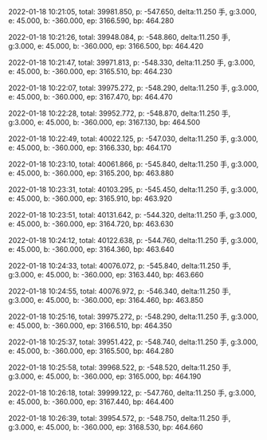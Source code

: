 2022-01-18 10:21:05, total: 39981.850, p: -547.650, delta:11.250 手, g:3.000, e: 45.000, b: -360.000, ep: 3166.590, bp: 464.280

2022-01-18 10:21:26, total: 39948.084, p: -548.860, delta:11.250 手, g:3.000, e: 45.000, b: -360.000, ep: 3166.500, bp: 464.420

2022-01-18 10:21:47, total: 39971.813, p: -548.330, delta:11.250 手, g:3.000, e: 45.000, b: -360.000, ep: 3165.510, bp: 464.230

2022-01-18 10:22:07, total: 39975.272, p: -548.290, delta:11.250 手, g:3.000, e: 45.000, b: -360.000, ep: 3167.470, bp: 464.470

2022-01-18 10:22:28, total: 39952.772, p: -548.870, delta:11.250 手, g:3.000, e: 45.000, b: -360.000, ep: 3167.130, bp: 464.500

2022-01-18 10:22:49, total: 40022.125, p: -547.030, delta:11.250 手, g:3.000, e: 45.000, b: -360.000, ep: 3166.330, bp: 464.170

2022-01-18 10:23:10, total: 40061.866, p: -545.840, delta:11.250 手, g:3.000, e: 45.000, b: -360.000, ep: 3165.200, bp: 463.880

2022-01-18 10:23:31, total: 40103.295, p: -545.450, delta:11.250 手, g:3.000, e: 45.000, b: -360.000, ep: 3165.910, bp: 463.920

2022-01-18 10:23:51, total: 40131.642, p: -544.320, delta:11.250 手, g:3.000, e: 45.000, b: -360.000, ep: 3164.720, bp: 463.630

2022-01-18 10:24:12, total: 40122.638, p: -544.760, delta:11.250 手, g:3.000, e: 45.000, b: -360.000, ep: 3164.360, bp: 463.640

2022-01-18 10:24:33, total: 40076.072, p: -545.840, delta:11.250 手, g:3.000, e: 45.000, b: -360.000, ep: 3163.440, bp: 463.660

2022-01-18 10:24:55, total: 40076.972, p: -546.340, delta:11.250 手, g:3.000, e: 45.000, b: -360.000, ep: 3164.460, bp: 463.850

2022-01-18 10:25:16, total: 39975.272, p: -548.290, delta:11.250 手, g:3.000, e: 45.000, b: -360.000, ep: 3166.510, bp: 464.350

2022-01-18 10:25:37, total: 39951.422, p: -548.740, delta:11.250 手, g:3.000, e: 45.000, b: -360.000, ep: 3165.500, bp: 464.280

2022-01-18 10:25:58, total: 39968.522, p: -548.520, delta:11.250 手, g:3.000, e: 45.000, b: -360.000, ep: 3165.000, bp: 464.190

2022-01-18 10:26:18, total: 39999.122, p: -547.760, delta:11.250 手, g:3.000, e: 45.000, b: -360.000, ep: 3167.440, bp: 464.400

2022-01-18 10:26:39, total: 39954.572, p: -548.750, delta:11.250 手, g:3.000, e: 45.000, b: -360.000, ep: 3168.530, bp: 464.660